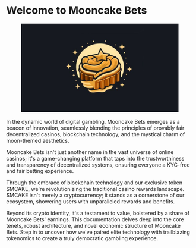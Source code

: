# Welcome to Mooncake Bets

<figure><img src=".gitbook/assets/image.png" alt=""><figcaption></figcaption></figure>

In the dynamic world of digital gambling, Mooncake Bets emerges as a beacon of innovation, seamlessly blending the principles of provably fair decentralized casinos, blockchain technology, and the mystical charm of moon-themed aesthetics.

Mooncake Bets isn't just another name in the vast universe of online casinos; it's a game-changing platform that taps into the trustworthiness and transparency of decentralized systems, ensuring everyone a KYC-free and fair betting experience.

Through the embrace of blockchain technology and our exclusive token $MCAKE, we're revolutionizing the traditional casino rewards landscape. $MCAKE isn't merely a cryptocurrency; it stands as a cornerstone of our ecosystem, showering users with unparalleled rewards and benefits.

Beyond its crypto identity, it's a testament to value, bolstered by a share of Mooncake Bets' earnings. This documentation delves deep into the core tenets, robust architecture, and novel economic structure of Mooncake Bets. Step in to uncover how we've paired elite technology with trailblazing tokenomics to create a truly democratic gambling experience.
